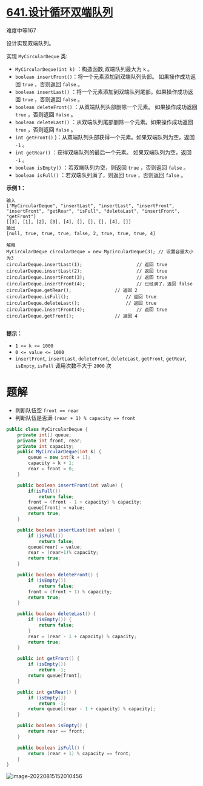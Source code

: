 # [641.设计循环双端队列](https://leetcode.cn/problems/design-circular-deque/)

难度中等167

设计实现双端队列。

实现 `MyCircularDeque` 类:

- `MyCircularDeque(int k)` ：构造函数,双端队列最大为 `k` 。
- `boolean insertFront()`：将一个元素添加到双端队列头部。 如果操作成功返回 `true` ，否则返回 `false` 。
- `boolean insertLast()` ：将一个元素添加到双端队列尾部。如果操作成功返回 `true` ，否则返回 `false` 。
- `boolean deleteFront()` ：从双端队列头部删除一个元素。 如果操作成功返回 `true` ，否则返回 `false` 。
- `boolean deleteLast()` ：从双端队列尾部删除一个元素。如果操作成功返回 `true` ，否则返回 `false` 。
- `int getFront()` )：从双端队列头部获得一个元素。如果双端队列为空，返回 `-1` 。
- `int getRear()` ：获得双端队列的最后一个元素。 如果双端队列为空，返回 `-1` 。
- `boolean isEmpty()` ：若双端队列为空，则返回 `true` ，否则返回 `false` 。
- `boolean isFull()` ：若双端队列满了，则返回 `true` ，否则返回 `false` 。

 

**示例 1：**

```
输入
["MyCircularDeque", "insertLast", "insertLast", "insertFront", "insertFront", "getRear", "isFull", "deleteLast", "insertFront", "getFront"]
[[3], [1], [2], [3], [4], [], [], [], [4], []]
输出
[null, true, true, true, false, 2, true, true, true, 4]

解释
MyCircularDeque circularDeque = new MycircularDeque(3); // 设置容量大小为3
circularDeque.insertLast(1);			        // 返回 true
circularDeque.insertLast(2);			        // 返回 true
circularDeque.insertFront(3);			        // 返回 true
circularDeque.insertFront(4);			        // 已经满了，返回 false
circularDeque.getRear();  				// 返回 2
circularDeque.isFull();				        // 返回 true
circularDeque.deleteLast();			        // 返回 true
circularDeque.insertFront(4);			        // 返回 true
circularDeque.getFront();				// 返回 4
 
```

 

**提示：**

- `1 <= k <= 1000`
- `0 <= value <= 1000`
- `insertFront`, `insertLast`, `deleteFront`, `deleteLast`, `getFront`, `getRear`, `isEmpty`, `isFull` 调用次数不大于 `2000` 次

# 题解

* 判断队伍空 `front == rear`
* 判断队伍是否满 `(rear + 1) % capacity == front`

```java
public class MyCircularDeque {
    private int[] queue;
    private int front, rear;
    private int capacity;
    public MyCircularDeque(int k) {
        queue = new int[k + 1];
        capacity = k + 1;
        rear = front = 0;
    }

    public boolean insertFront(int value) {
        if(isFull())
            return false;
        front = (front - 1 + capacity) % capacity;
        queue[front] = value;
        return true;
    }

    public boolean insertLast(int value) {
        if (isFull())
            return false;
        queue[rear] = value;
        rear = (rear+1)% capacity;
        return true;
    }

    public boolean deleteFront() {
        if (isEmpty())
            return false;
        front = (front + 1) % capacity;
        return true;
    }

    public boolean deleteLast() {
        if (isEmpty()) {
            return false;
        }
        rear = (rear - 1 + capacity) % capacity;
        return true;
    }

    public int getFront() {
        if (isEmpty())
            return -1;
        return queue[front];
    }

    public int getRear() {
        if (isEmpty())
            return -1;
        return queue[(rear - 1 + capacity) % capacity];
    }

    public boolean isEmpty() {
        return rear == front;
    }

    public boolean isFull() {
        return (rear + 1) % capacity == front;
    }
}
```

![image-20220815152010456](https://madao33-static.oss-cn-hangzhou.aliyuncs.com/madao33blog/post/leetcode/image-20220815152010456.png)



